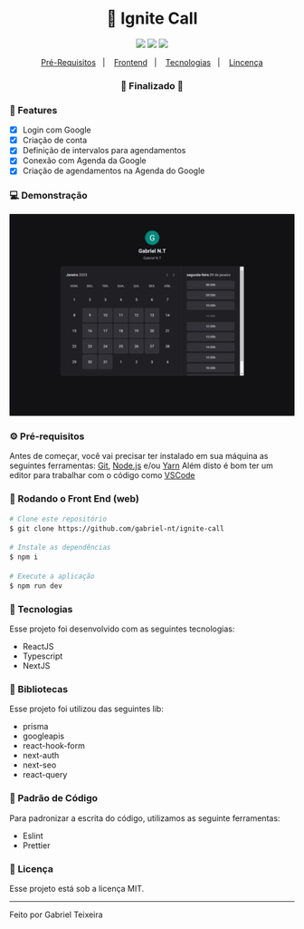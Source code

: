 <h1 align="center">
    🚀 Ignite Call
</h1>

<p align="center">
  <img src="https://img.shields.io/badge/react%20version-18.2.0-informational"/>
  <img src="https://img.shields.io/badge/last%20commit-august-important" />
  <img src="https://img.shields.io/badge/license-MIT-success"/>
</p>

<p align="center">
  <a href="#-pré-requisitos">Pré-Requisitos</a>&nbsp;&nbsp;&nbsp;|&nbsp;&nbsp;&nbsp;
  <a href="#-rodando-o-front-end-web">Frontend</a>&nbsp;&nbsp;&nbsp;|&nbsp;&nbsp;&nbsp;
  <a href="#-tecnologias">Tecnologias</a>&nbsp;&nbsp;&nbsp;|&nbsp;&nbsp;&nbsp;
  <a href="#-licença">Lincença</a>
</p>

<h3 align="center"> 
🚧  Finalizado  🚧
</h3>

### 📎 Features

- [x] Login com Google
- [x] Criação de conta
- [x] Definição de intervalos para agendamentos
- [x] Conexão com Agenda da Google
- [x] Criação de agendamentos na Agenda do Google

### 💻 Demonstração
<img src="https://github.com/gabriel-nt/ignite-call/blob/master/src/assets/scheduling.png" alt="Imagem de demonstração" />

### ⚙ Pré-requisitos

Antes de começar, você vai precisar ter instalado em sua máquina as seguintes ferramentas:
[Git](https://git-scm.com), [Node.js](https://nodejs.org/en/) e/ou [Yarn](https://https://yarnpkg.com/) 
Além disto é bom ter um editor para trabalhar com o código como [VSCode](https://code.visualstudio.com/)

### 🎲 Rodando o Front End (web)

```bash
# Clone este repositório
$ git clone https://github.com/gabriel-nt/ignite-call

# Instale as dependências
$ npm i

# Execute a aplicação
$ npm run dev
```

### 🚀 Tecnologias

Esse projeto foi desenvolvido com as seguintes tecnologias:

- ReactJS
- Typescript
- NextJS

### 📕 Bibliotecas

Esse projeto foi utilizou das seguintes lib:

- prisma
- googleapis
- react-hook-form
- next-auth
- next-seo
- react-query

###  📘 Padrão de Código

Para padronizar a escrita do código, utilizamos as seguinte ferramentas:

- Eslint
- Prettier

### 📝 Licença

Esse projeto está sob a licença MIT.

<hr/>

Feito por Gabriel Teixeira


